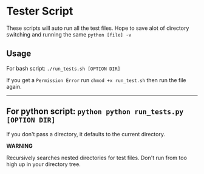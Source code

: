 # Tester Script

These scripts will auto run all the test files. Hope to save alot of directory switching and running the same `python [file] -v`

## Usage

For bash script:
			```./run_tests.sh [OPTION DIR]```

If you get a ```Permission Error``` run ```chmod +x run_test.sh``` then run the file again.

---
For python script:
			```python
			python run_tests.py [OPTION DIR]
			```
---

If you don't pass a directory, it defaults to the current directory.

**WARNING**

Recursively searches nested directories for test files. Don't run from too high up in your directory tree.


		

